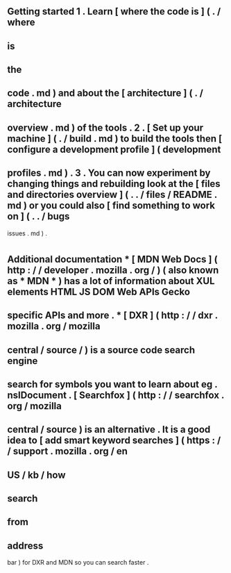 #
Getting
started
1
.
Learn
[
where
the
code
is
]
(
.
/
where
-
is
-
the
-
code
.
md
)
and
about
the
[
architecture
]
(
.
/
architecture
-
overview
.
md
)
of
the
tools
.
2
.
[
Set
up
your
machine
]
(
.
/
build
.
md
)
to
build
the
tools
then
[
configure
a
development
profile
]
(
development
-
profiles
.
md
)
.
3
.
You
can
now
experiment
by
changing
things
and
rebuilding
look
at
the
[
files
and
directories
overview
]
(
.
.
/
files
/
README
.
md
)
or
you
could
also
[
find
something
to
work
on
]
(
.
.
/
bugs
-
issues
.
md
)
.
#
#
Additional
documentation
*
[
MDN
Web
Docs
]
(
http
:
/
/
developer
.
mozilla
.
org
/
)
(
also
known
as
*
MDN
*
)
has
a
lot
of
information
about
XUL
elements
HTML
JS
DOM
Web
APIs
Gecko
-
specific
APIs
and
more
.
*
[
DXR
]
(
http
:
/
/
dxr
.
mozilla
.
org
/
mozilla
-
central
/
source
/
)
is
a
source
code
search
engine
-
search
for
symbols
you
want
to
learn
about
eg
.
nsIDocument
.
[
Searchfox
]
(
http
:
/
/
searchfox
.
org
/
mozilla
-
central
/
source
)
is
an
alternative
.
It
is
a
good
idea
to
[
add
smart
keyword
searches
]
(
https
:
/
/
support
.
mozilla
.
org
/
en
-
US
/
kb
/
how
-
search
-
from
-
address
-
bar
)
for
DXR
and
MDN
so
you
can
search
faster
.
